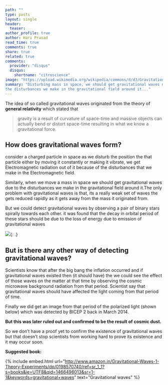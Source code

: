 ```yaml
---
path: ""
type: posts
layout: single
header:
  teaser: 
author_profile: true
author: Hari Prasad
read_time: true
comments: true
share: true
related: true
comments:
  provider: "disqus"
  disqus:
    shortname: "citroscience"
image: "https://upload.wikimedia.org/wikipedia/commons/d/d3/Gravitational_Waves_Background.png"
summary: "Disturbing mass in space, we should get gravitational waves due to
the disturbances we make in the gravitational field around it..."
---
```


The idea of so called gravitational waves originated from the theory of
**general relativity** which stated that

>   gravity is a result of curvature of space-time and massive objects can
>   actually bend or distort space-time resulting in what we know a
>   gravitational force.

## How does gravitational waves form?

consider a charged particle in space as we disturb the position the that
particle either by moving it constantly or making it vibrate, we get
Electromagnetic radiation out of it because of the disturbances that we make in
the Electromagnetic field.

Similarly, when we move a mass in space we should get gravitational waves due to
the disturbances we make in the gravitational field around it.The only problem with gravitational waves is that, its a really weak set of waves the gets reduced rapidly as it gets away from the mass it originated from.

But we could detect gravitational waves by observing a pair of binary stars
spirally towards each other. it was found that the decay in orbital period of
these stars should be due to the loss of energy due to emission of gravitational
waves

![](https://upload.wikimedia.org/wikipedia/commons/thumb/8/83/Main_dwarf_collage_lg_landscape.png/800px-Main_dwarf_collage_lg_landscape.png){: .}

## But is there any other way of detecting gravitational waves?

Scientists know that after the big bang the inflation occurred and if gravitational
waves existed then (it should have) the we could see the effect of those waves
on the matter at that time by observing the cosmic microwave background
radiation from that period. Scientist say that gravitational waves should have
affected the light coming from that period of time.

Finally we did get an image from that period of the polarized light (shown
below) which was detected by BICEP 2 back in March 2014. 

**But this was later ruled out and confirmed to be the result of cosmic dust.**

So we don’t have a proof yet to confirm the existence of gravitational waves but
that doesn’t stop scientists from working hard to prove its existence and it may
occur soon.

**Suggested book:**

{% include embed.html url="http://www.amazon.in/Gravitational-Waves-1-Theory-Experiments/dp/0198570740/ref=sr_1_1?s=books&ie=UTF8&qid=1466496013&sr=1-1&keywords=gravitational+waves" text="Gravitational waves" %}